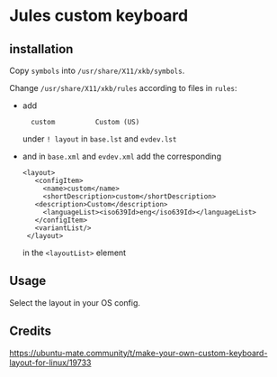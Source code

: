 # Jules custom keyboard

## installation

Copy `symbols` into `/usr/share/X11/xkb/symbols`.

Change `/usr/share/X11/xkb/rules` according to files in `rules`:
 * add 
   
   ```
     custom          Custom (US)
   ```

    under `! layout` in `base.lst` and `evdev.lst`
 * and in `base.xml` and `evdev.xml` add the corresponding

   ```
   <layout>
      <configItem>
        <name>custom</name>
        <shortDescription>custom</shortDescription>
	  <description>Custom</description>
        <languageList><iso639Id>eng</iso639Id></languageList>
      </configItem>
      <variantList/>
    </layout>
   ```
   
   in the `<layoutList>` element


## Usage

Select the layout in your OS config.

## Credits

<https://ubuntu-mate.community/t/make-your-own-custom-keyboard-layout-for-linux/19733>
